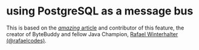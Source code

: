 # using PostgreSQL as a message bus 

This is based on the [_amazing_ article](https://www.javaadvent.com/2022/12/using-postgres-as-a-message-queue.html) and contributor of this feature, the creator of ByteBuddy and fellow Java Champion, [Rafael Winterhalter (@rafaelcodes)](https://twitter.com/rafaelcodes).


